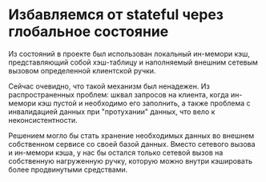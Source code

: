 # Избавляемся от stateful через глобальное состояние

Из состояний в проекте был использован локальный ин-мемори кэш, представляющий собой хэш-таблицу и наполняемый внешним сетевым вызовом определенной клиентской ручки. 

Сейчас очевидно, что такой механизм был ненадежен. Из распространенных проблем: шквал запросов на клиента, когда ин-мемори кэш пустой и необходимо его заполнить, а также проблема с инвалидацией данных при "протухании" данных, что вело к неконсистентности. 

Решением могло бы стать хранение необходимых данных во внешнем собственном сервисе со своей базой данных. Вместо сетевого вызова и ин-мемори кэша, у нас бы остался только сетевой вызов на собственную нагруженную ручку, которую можно внутри кэшировать более продвинутыми средствами.
